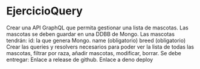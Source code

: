 # EjercicioQuery
Crear una API GraphQL que permita gestionar una lista de mascotas. Las mascotas se deben guardar en una DDBB de Mongo.
Las mascotas tendrán:
id: la que genera Mongo.
name (obligatorio)
breed (obligatorio)
Crear las queries y resolvers necesarios para poder ver la lista de todas las mascotas, filtrar por raza, añadir mascotas, modificar, borrar.
Se debe entregar:
Enlace a release de github.
Enlace a deno deploy

